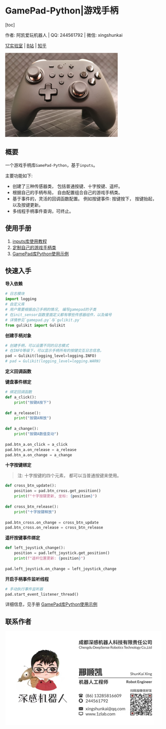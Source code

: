 # GamePad-Python|游戏手柄

[toc]

作者: 阿凯爱玩机器人 | QQ:  244561792 | 微信: xingshunkai

[1Z实验室](http://1zlab.com/) | [B站](https://space.bilibili.com/40344504) | [知乎](https://www.zhihu.com/people/mushroom-x)



![](image/gamepad.png)

## 概要

一个游戏手柄库`GamePad-Python`，基于`inputs`。

主要功能如下:

* 创建了三种传感器类， 包括普通按键、十字按键、遥杆。
* 根据自己的手柄布局， 自由配置组合自己的游戏手柄类。
* 基于事件的，灵活的回调函数配置。 例如按键事件: 按键按下， 按键抬起， 以及按键更新。
* 多线程手柄事件查询，可终止。

## 使用手册

1. [inputs库使用教程](doc/1.inputs库使用教程(Linux)/inputs库使用教程(Linux).md)
2. [定制自己的游戏手柄类](doc/2.定制自己的游戏手柄类/定制自己的游戏手柄类.md)
3. [GamePad库Python使用示例](doc/3.GamePad库Python使用示例/GamePad库Python使用示例.md)

## 快速入手

**导入依赖**

```python
# 日志模块
import logging
# 自定义库
# 用户需要根据自己手柄的情况, 编写gamepad的子类
# 在init_sensor函数里面定义都有哪些传感器组件，以及编号
# 详情参见`gamepad.py`与`gulikit.py`
from gulikit import Gulikit
```

**创建手柄对象**

```python
# 创建手柄，可以设置不同的日志模式
# 在INFO等级下，可以显示手柄所有的按键交互日志信息。
pad = Gulikit(logging_level=logging.INFO)
# pad = Gulikit(logging_level=logging.WARN)
```

**定义回调函数**

**键盘事件绑定**

```python
# 绑定回调函数
def a_click():
    print("按键A按下")

def a_release():
    print("按键A释放")
    
def a_change():
    print("按键A数值变动")

pad.btn_a.on_click = a_click
pad.btn_a.on_release = a_release
pad.btn_a.on_change = a_change
```

**十字按键绑定**

> 注: 十字按键的四个元素， 都可以当普通按键来使用。


```python
def cross_btn_update():
    position = pad.btn_cross.get_position()
    print(f"十字按键更新, 坐标: {position}")

def cross_btn_release():
    print("十字按键释放")

pad.btn_cross.on_change = cross_btn_update
pad.btn_cross.on_release = cross_btn_release
```

**遥杆按键事件绑定**


```python
def left_joystick_change():
    position = pad.left_joystick.get_position()
    print(f"遥杆位置更新: {position}")

pad.left_joystick.on_change = left_joystick_change
```

**开启手柄事件监听线程**

```python
# 手动执行事件监听器
pad.start_event_listener_thread()
```

详细信息，见手册 [GamePad库Python使用示例](doc/GamePad库Python使用示例/GamePad库Python使用示例.md)



## 联系作者

![](./阿凯爱玩机器人.jpg)


